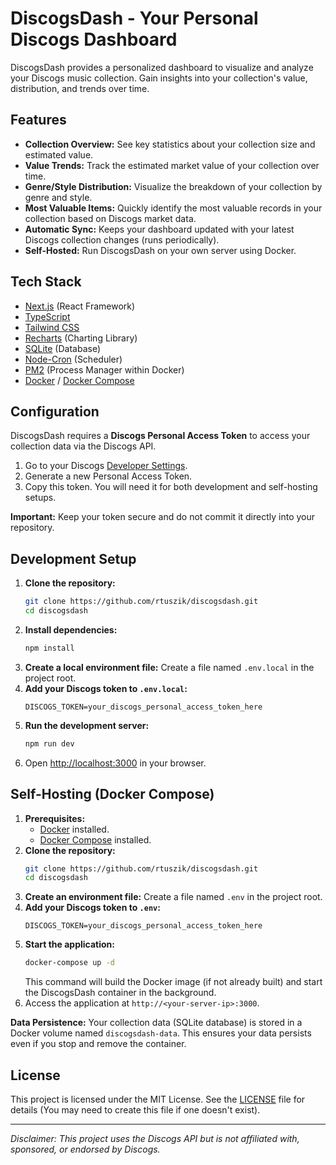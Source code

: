 # DiscogsDash - Your Personal Discogs Dashboard

DiscogsDash provides a personalized dashboard to visualize and analyze your Discogs music collection. Gain insights into your collection's value, distribution, and trends over time.

## Features

*   **Collection Overview:** See key statistics about your collection size and estimated value.
*   **Value Trends:** Track the estimated market value of your collection over time.
*   **Genre/Style Distribution:** Visualize the breakdown of your collection by genre and style.
*   **Most Valuable Items:** Quickly identify the most valuable records in your collection based on Discogs market data.
*   **Automatic Sync:** Keeps your dashboard updated with your latest Discogs collection changes (runs periodically).
*   **Self-Hosted:** Run DiscogsDash on your own server using Docker.

## Tech Stack

*   [Next.js](https://nextjs.org/) (React Framework)
*   [TypeScript](https://www.typescriptlang.org/)
*   [Tailwind CSS](https://tailwindcss.com/)
*   [Recharts](https://recharts.org/) (Charting Library)
*   [SQLite](https://www.sqlite.org/index.html) (Database)
*   [Node-Cron](https://github.com/node-cron/node-cron) (Scheduler)
*   [PM2](https://pm2.keymetrics.io/) (Process Manager within Docker)
*   [Docker](https://www.docker.com/) / [Docker Compose](https://docs.docker.com/compose/)

## Configuration

DiscogsDash requires a **Discogs Personal Access Token** to access your collection data via the Discogs API.

1.  Go to your Discogs [Developer Settings](https://www.discogs.com/settings/developers).
2.  Generate a new Personal Access Token.
3.  Copy this token. You will need it for both development and self-hosting setups.

**Important:** Keep your token secure and do not commit it directly into your repository.

## Development Setup

1.  **Clone the repository:**
    ```bash
    git clone https://github.com/rtuszik/discogsdash.git
    cd discogsdash
    ```
2.  **Install dependencies:**
    ```bash
    npm install
    ```
3.  **Create a local environment file:**
    Create a file named `.env.local` in the project root.
4.  **Add your Discogs token to `.env.local`:**
    ```env
    DISCOGS_TOKEN=your_discogs_personal_access_token_here
    ```
5.  **Run the development server:**
    ```bash
    npm run dev
    ```
6.  Open [http://localhost:3000](http://localhost:3000) in your browser.

## Self-Hosting (Docker Compose)

1.  **Prerequisites:**
    *   [Docker](https://docs.docker.com/get-docker/) installed.
    *   [Docker Compose](https://docs.docker.com/compose/install/) installed.
2.  **Clone the repository:**
    ```bash
    git clone https://github.com/rtuszik/discogsdash.git
    cd discogsdash
    ```
3.  **Create an environment file:**
    Create a file named `.env` in the project root.
4.  **Add your Discogs token to `.env`:**
    ```env
    DISCOGS_TOKEN=your_discogs_personal_access_token_here
    ```
5.  **Start the application:**
    ```bash
    docker-compose up -d
    ```
    This command will build the Docker image (if not already built) and start the DiscogsDash container in the background.
6.  Access the application at `http://<your-server-ip>:3000`.

**Data Persistence:** Your collection data (SQLite database) is stored in a Docker volume named `discogsdash-data`. This ensures your data persists even if you stop and remove the container.

## License

This project is licensed under the MIT License. See the [LICENSE](LICENSE) file for details (You may need to create this file if one doesn't exist).

---

*Disclaimer: This project uses the Discogs API but is not affiliated with, sponsored, or endorsed by Discogs.*

